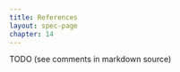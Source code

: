```yaml
---
title: References
layout: spec-page
chapter: 14
---
```


TODO (see comments in markdown source)

<!-- TODO

provide a nice reading list to get up to speed with theory,...

## Scala's Foundations
[@scala-overview-tech-report;
@odersky:scala-experiment;
@odersky:sca;
@odersky-et-al:ecoop03;
@odersky-zenger:fool12]

## Learning Scala

## Related Work

%% Article
%%%%%%%%%%%%%%%%%%%%%%%%%%%%%%%%%%%%%%%%%%%%%%%%%%%%%%%%%

@article{milner:polymorphism,
  author	= {Robin Milner},
  title		= {A {T}heory of {T}ype {P}olymorphism in {P}rogramming},
  journal	= {Journal of Computer and System Sciences},
  year		= {1978},
  month		= {Dec},
  volume	= {17},
  pages		= {348-375},
  folder	= { 2-1}
}

@Article{wirth:ebnf,
  author	= "Niklaus Wirth",
  title		= "What can we do about the unnecessary diversity of notation
for syntactic definitions?",
  journal	= "Comm. ACM",
  year		= 1977,
  volume	= 20,
  pages		= "822-823",
  month		= nov
}

%% Book
%%%%%%%%%%%%%%%%%%%%%%%%%%%%%%%%%%%%%%%%%%%%%%%%%%%%%%%%%

@Book{abelson-sussman:structure,
  author	= {Harold Abelson and Gerald Jay Sussman and Julie Sussman},
  title		= {The Structure and Interpretation of Computer Programs, 2nd
                  edition},
  publisher	= {MIT Press},
  address	= {Cambridge, Massachusetts},
  year		= {1996},
  url		= {http://mitpress.mit.edu/sicp/full-text/sicp/book/book.html}
}

@Book{goldberg-robson:smalltalk-language,
  author	= "Adele Goldberg and David Robson",
  title		= "{Smalltalk-80}; The {L}anguage and Its {I}mplementation",
  publisher	= "Addison-Wesley",
  year		= "1983",
  note		= "ISBN 0-201-11371-6"
}

@Book{matsumtoto:ruby,
  author	= {Yukihiro Matsumoto},
  title		= {Ruby in a {N}utshell},
  publisher	= {O'Reilly \& Associates},
  year		= "2001",
  month		= "nov",
  note		= "ISBN 0-596-00214-9"
}

@Book{rossum:python,
  author	= {Guido van Rossum and Fred L. Drake},
  title		= {The {P}ython {L}anguage {R}eference {M}anual},
  publisher	= {Network Theory Ltd},
  year		= "2003",
  month		= "sep",
  note		= {ISBN 0-954-16178-5\hspace*{\fill}\\
                  \verb@http://www.python.org/doc/current/ref/ref.html@}
}

@Manual{odersky:scala-reference,
  title =        {The {S}cala {L}anguage {S}pecification, Version 2.4},
  author =       {Martin Odersky},
  organization = {EPFL},
  month =        feb,
  year =         2007,
  note =         {http://www.scala-lang.org/docu/manuals.html}
}

@Book{odersky:scala-reference,
  ALTauthor =    {Martin Odersky},
  ALTeditor =    {},
  title =        {The {S}cala {L}anguage {S}pecification, Version 2.4},
  publisher =    {},
  year =         {},
  OPTkey =       {},
  OPTvolume =    {},
  OPTnumber =    {},
  OPTseries =    {},
  OPTaddress =   {},
  OPTedition =   {},
  OPTmonth =     {},
  OPTnote =      {},
  OPTannote =    {}
}

%% InProceedings
%%%%%%%%%%%%%%%%%%%%%%%%%%%%%%%%%%%%%%%%%%%%%%%%%%%%%%%%%

@InProceedings{odersky-et-al:fool10,
  author	= {Martin Odersky and Vincent Cremet and Christine R\"ockl
                  and Matthias Zenger},
  title		= {A {N}ominal {T}heory of {O}bjects with {D}ependent {T}ypes},
  booktitle	= {Proc. FOOL 10},
  year		= 2003,
  month		= jan,
  note		= {\hspace*{\fill}\\
                  \verb@http://www.cis.upenn.edu/~bcpierce/FOOL/FOOL10.html@}
}

%% Misc
%%%%%%%%%%%%%%%%%%%%%%%%%%%%%%%%%%%%%%%%%%%%%%%%%%%%%%%%%

@Misc{w3c:dom,
  author	= {W3C},
  title		= {Document Object Model ({DOM})},
  howpublished	= {\hspace*{\fill}\\
                  \verb@http://www.w3.org/DOM/@}
}

@Misc{w3c:xml,
  author	= {W3C},
  title		= {Extensible {M}arkup {L}anguage ({XML})},
  howpublished	= {\hspace*{\fill}\\
                  \verb@http://www.w3.org/TR/REC-xml@}
}

@TechReport{scala-overview-tech-report,
  author =       {Martin Odersky and al.},
  title =        {An {O}verview of the {S}cala {P}rogramming {L}anguage},
  institution =  {EPFL Lausanne, Switzerland},
  year =         2004,
  number =       {IC/2004/64}
}

@InProceedings{odersky:sca,
  author =       {Martin Odersky and Matthias Zenger},
  title =        {Scalable {C}omponent {A}bstractions},
  booktitle =    {Proc. OOPSLA},
  year =         2005
}

@InProceedings{odersky-et-al:ecoop03,
  author =       {Martin Odersky and Vincent Cremet and Christine R\"ockl and Matthias Zenger},
  title =        {A {N}ominal {T}heory of {O}bjects with {D}ependent {T}ypes},
  booktitle =    {Proc. ECOOP'03},
  year =         2003,
  month =        jul,
  series =       {Springer LNCS}
}

@InCollection{cremet-odersky:pilib,
  author =       {Vincent Cremet and Martin Odersky},
  title =        {PiLib} - A {H}osted {L}anguage for {P}i-{C}alculus {S}tyle {C}oncurrency},
  booktitle =    {Domain-Specific Program Generation},
  publisher =    {Springer},
  year =         2005,
  volume =       3016,
  series =       {Lecture Notes in Computer Science}
}

@InProceedings{odersky-zenger:fool12,
  author =       {Martin Odersky and Matthias Zenger},
  title =        {Independently {E}xtensible {S}olutions to the {E}xpression {P}roblem},
  booktitle =    {Proc. FOOL 12},
  year =         2005,
  month =        jan,
  note =         {\verb@http://homepages.inf.ed.ac.uk/wadler/fool@}
}

@InProceedings{odersky:scala-experiment,
  author =       {Martin Odersky},
  title =        {The {S}cala {E}xperiment - {C}an {W}e {P}rovide {B}etter {L}anguage {S}upport for {C}omponent {S}ystems?},
  booktitle =    {Proc. ACM Symposium on Principles of Programming Languages},
  year =         2006
}

@MISC{kennedy-pierce:decidable,
  author = {Andrew J. Kennedy and Benjamin C. Pierce},
  title = {On {D}ecidability of {N}ominal {S}ubtyping with {V}ariance},
  year = {2007},
  month = jan,
  note = {FOOL-WOOD '07},
  short = {http://www.cis.upenn.edu/~bcpierce/papers/variance.pdf}
}

-->
